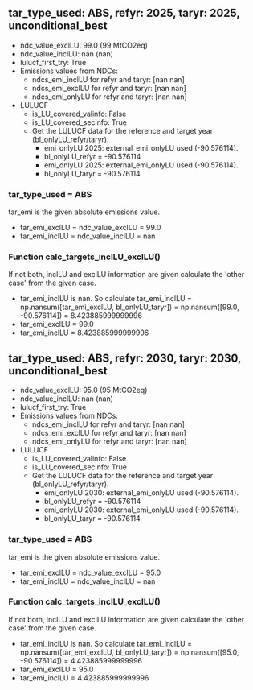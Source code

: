 

## tar_type_used: ABS, refyr: 2025, taryr: 2025, unconditional_best
- ndc_value_exclLU: 99.0 (99 MtCO2eq)
- ndc_value_inclLU: nan (nan)
- lulucf_first_try: True
- Emissions values from NDCs:
  - ndcs_emi_inclLU for refyr and taryr: [nan nan]
  - ndcs_emi_exclLU for refyr and taryr: [nan nan]
  - ndcs_emi_onlyLU for refyr and taryr: [nan nan]
- LULUCF
  - is_LU_covered_valinfo: False
  - is_LU_covered_secinfo: True
  - Get the LULUCF data for the reference and target year (bl_onlyLU_refyr/taryr).
    - emi_onlyLU 2025: external_emi_onlyLU used (-90.576114).
    - bl_onlyLU_refyr = -90.576114
    - emi_onlyLU 2025: external_emi_onlyLU used (-90.576114).
    - bl_onlyLU_taryr = -90.576114
### tar_type_used = ABS
tar_emi is the given absolute emissions value.
- tar_emi_exclLU = ndc_value_exclLU = 99.0
- tar_emi_inclLU = ndc_value_inclLU = nan
### Function calc_targets_inclLU_exclLU()
If not both, inclLU and exclLU information are given calculate the 'other case' from the given case.
- tar_emi_inclLU is nan. So calculate tar_emi_inclLU = np.nansum([tar_emi_exclLU, bl_onlyLU_taryr]) = np.nansum([99.0, -90.576114]) = 8.423885999999996
- tar_emi_exclLU = 99.0
- tar_emi_inclLU = 8.423885999999996

## tar_type_used: ABS, refyr: 2030, taryr: 2030, unconditional_best
- ndc_value_exclLU: 95.0 (95 MtCO2eq)
- ndc_value_inclLU: nan (nan)
- lulucf_first_try: True
- Emissions values from NDCs:
  - ndcs_emi_inclLU for refyr and taryr: [nan nan]
  - ndcs_emi_exclLU for refyr and taryr: [nan nan]
  - ndcs_emi_onlyLU for refyr and taryr: [nan nan]
- LULUCF
  - is_LU_covered_valinfo: False
  - is_LU_covered_secinfo: True
  - Get the LULUCF data for the reference and target year (bl_onlyLU_refyr/taryr).
    - emi_onlyLU 2030: external_emi_onlyLU used (-90.576114).
    - bl_onlyLU_refyr = -90.576114
    - emi_onlyLU 2030: external_emi_onlyLU used (-90.576114).
    - bl_onlyLU_taryr = -90.576114
### tar_type_used = ABS
tar_emi is the given absolute emissions value.
- tar_emi_exclLU = ndc_value_exclLU = 95.0
- tar_emi_inclLU = ndc_value_inclLU = nan
### Function calc_targets_inclLU_exclLU()
If not both, inclLU and exclLU information are given calculate the 'other case' from the given case.
- tar_emi_inclLU is nan. So calculate tar_emi_inclLU = np.nansum([tar_emi_exclLU, bl_onlyLU_taryr]) = np.nansum([95.0, -90.576114]) = 4.423885999999996
- tar_emi_exclLU = 95.0
- tar_emi_inclLU = 4.423885999999996